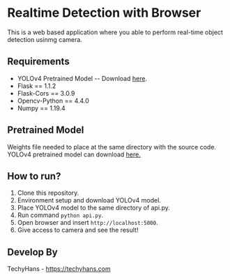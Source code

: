 # Realtime Detection with Browser
This is a web based application where you able to perform real-time object detection usinmg camera.

## Requirements
- YOLOv4 Pretrained Model -- Download [here](https://drive.google.com/open?id=1cewMfusmPjYWbrnuJRuKhPMwRe_b9PaT).
- Flask == 1.1.2
- Flask-Cors == 3.0.9
- Opencv-Python == 4.4.0
- Numpy == 1.19.4

## Pretrained Model
Weights file needed to place at the same directory with the source code.
YOLOv4 pretrained model can download [here.](https://github.com/AlexeyAB/darknethttps://github.com/AlexeyAB/darknet/releases/download/darknet_yolo_v3_optimal/yolov4.weights) 

## How to run?
1. Clone this repository.
2. Environment setup and download YOLOv4 model.
3. Place YOLOv4 model to the same directory of api.py.
4. Run command `python api.py`.
5. Open browser and insert `http://localhost:5000`.
6. Give access to camera and see the result!

## Develop By
TechyHans - https://techyhans.com
